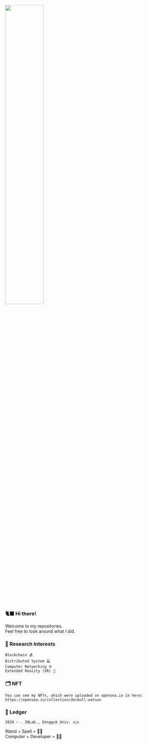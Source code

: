 <img src = "https://user-images.githubusercontent.com/59289320/164983610-4a7c91ad-08c2-4aed-8e78-00f8e2d35829.png" width="50%">

### 🐈‍⬛ Hi there! 
Welcome to my repositories.   
Feel free to look around what I did.

### 🌟 Research Interests 

    Blockchain 💰     
    Distributed System 💻      
    Computer Networking 🌐   
    Extended Reality (XR) 🚀    

### 🗂 NFT 
    You can see my NFTs, which were uploaded on opensea.io in here:
    https://opensea.io/collection/docbull-watson

### 📜 Ledger 
    2020 ~ . INLab., Dongguk Univ. 🇰🇷

Wand + Spell = 🧙‍♂️    
Computer + Developer = 🧙‍♂️



<!--
**docbull/docbull** is a ✨ _special_ ✨ repository because its `README.md` (this file) appears on your GitHub profile.

Here are some ideas to get you started:

- 🔭 I’m currently working on ...
- 🌱 I’m currently learning ...
- 👯 I’m looking to collaborate on ...
- 🤔 I’m looking for help with ...
- 💬 Ask me about ...
- 📫 How to reach me: ...
- 😄 Pronouns: ...
- ⚡ Fun fact: ...
-->
